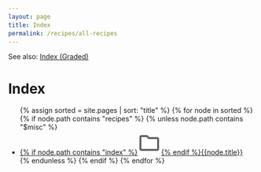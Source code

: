 ```yaml
---
layout: page
title: Index
permalink: /recipes/all-recipes
---
```

See also: [Index (Graded)](/recipes/graded)

# Index
<div class="recipes-index">
<ul>
{% assign sorted = site.pages | sort: "title" %}
{% for node in sorted %}
{% if node.path contains "recipes" %}
{% unless node.path contains "$misc" %}
<li><a href="{{node.url}}">{% if node.path contains "index" %}<img src="/assets/icons/folder.svg">{% endif %}{{node.title}}</a></li>
{% endunless %}
{% endif %}
{% endfor %}
</ul>
</div>